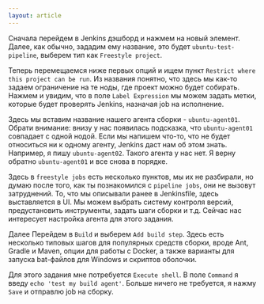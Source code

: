 ```yaml
---
layout: article
---
```

Сначала перейдем в Jenkins дэшборд и нажмем на новый элемент. Далее, как обычно, зададим ему название, это будет `ubuntu-test-pipeline`, выберем тип как `Freestyle project`. 

Теперь перемещаемся ниже первых опций и ищем пункт `Restrict where this project can be run`. Из названия понятно, что здесь мы как-то задаем ограничение на те ноды, где проект можно будет собирать. Нажмем и увидим, что в поле `Label Expression` мы можем задать метки, которые будет проверять Jenkins, назначая job на исполнение.

Здесь мы вставим название нашего агента сборки - `ubuntu-agent01`. Обрати внимание: внизу у нас появилась подсказка, что `ubuntu-agent01` совпадает с одной нодой. Если мы напишем что-то, что не будет относиться ни к одному агенту, Jenkins даст нам об этом знать. Например, я пишу `ubuntu-agent02`. Такого агента у нас нет. Я верну обратно `ubuntu-agent01` и все снова в порядке.

Здесь в `freestyle jobs` есть несколько пунктов, мы их не разбирали, но думаю после того, как ты познакомился с `pipeline jobs`, они не вызовут затруднений. То, что мы описывали ранее в Jenkinsfile, здесь выставляется в UI. Мы можем выбрать систему контроля версий, предустановить инструменты, задать шаги сборки и т.д. Сейчас нас интересует настройка агента для этого задания.

Далее Перейдем в `Build` и выберем `Add build step`. Здесь есть несколько типовых шагов для популярных средств сборки, вроде Ant, Gradle и Maven, опции для работы с Docker, а также варианты для запуска bat-файлов для Windows и скриптов оболочки. 

Для этого задания мне потребуется `Execute shell`. В поле `Command` я введу `echo 'test my build agent'`. Больше ничего не требуется, я нажму `Save` и отправлю job на сборку.
